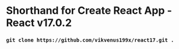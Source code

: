 # Shorthand for Create React App - React v17.0.2

### `git clone https://github.com/vikvenus199x/react17.git .`
